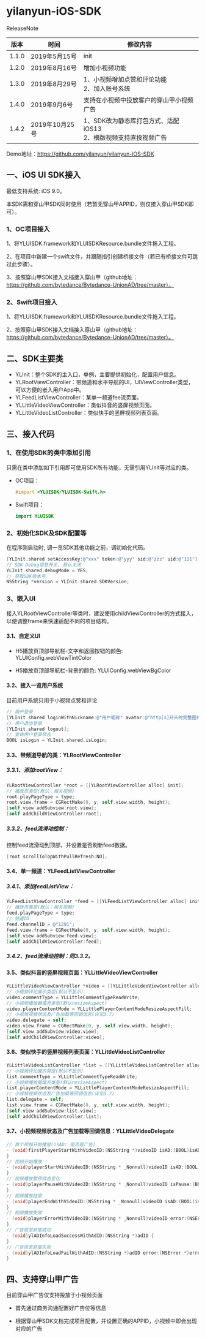 # yilanyun-iOS-SDK

ReleaseNote

| 版本  | 时间           | 修改内容                                                     |
| ----- | -------------- | ------------------------------------------------------------ |
| 1.1.0 | 2019年5月15号  | init                                                         |
| 1.2.0 | 2019年8月16号  | 增加小视频功能                                               |
| 1.3.0 | 2019年8月29号  | 1、小视频增加点赞和评论功能<br />2、加入账号系统             |
| 1.4.0 | 2019年9月6号   | 支持在小视频中投放客户的穿山甲小视频广告                     |
| 1.4.2 | 2019年10月25号 | 1、SDK改为静态库打包方式、适配iOS13<br />2、横版视频支持直投视频广告 |

Demo地址：https://github.com/yilanyun/yilanyun-iOS-SDK

## 一、iOS UI SDK接入

最低支持系统: iOS 9.0。

本SDK需和穿山甲SDK同时使用（若暂无穿山甲APPID，则仅接入穿山甲SDK即可）。

### 1、OC项目接入

1、将YLUISDK.framework和YLUISDKResource.bundle文件拖入工程。

2、在项目中新建一个swift文件，并跟随指引创建桥接文件（若已有桥接文件可跳过此步骤）。

3、按照穿山甲SDK接入文档接入穿山甲（github地址：https://github.com/bytedance/Bytedance-UnionAD/tree/master）。

### 2、Swift项目接入

1、将YLUISDK.framework和YLUISDKResource.bundle文件拖入工程。

2、按照穿山甲SDK接入文档接入穿山甲（github地址：https://github.com/bytedance/Bytedance-UnionAD/tree/master）。

## 二、SDK主要类

- YLInit：整个SDK的主入口，单例，主要提供初始化，配置用户信息。
- YLRootViewController：带频道和水平导航的UI，UIViewController类型，可以方便的嵌入用户App中。
- YLFeedListViewController：某单一频道fee流页面。
- YLLittleVideoViewController：类似抖音的竖屏视频页面。
- YLLittleVideoListController：类似快手的竖屏视频列表页面。

## 三、接入代码

### 1、在使用SDK的类中添加引用

只需在类中添加如下引用即可使用SDK所有功能，无需引用YLInit等对应的类。

- OC项目：

  ```objective-c
  #import <YLUISDK/YLUISDK-Swift.h>
  ```

- Swift项目：

  ```swift
  import YLUISDK
  ```

### 2、初始化SDK及SDK配置等

在程序刚启动时, 调一览SDK其他功能之前，调初始化代码。

```objective-c
[YLInit.shared setAccessKey:@"xxx" token:@"yyy" sid:@"zzz" uid:@"111"];
// SDK Debug信息开关, 默认关闭
YLInit.shared.debugMode = YES;
// 获取SDK版本号
NSString *version = YLInit.shared.SDKVersion;
```

### 3、嵌入UI

接入YLRootViewController等类时，建议使用childViewController的方式接入，以便调整frame来快速适配不同的项目结构。

#### 3.1、自定义UI

- H5播放页顶部导航栏-文字和返回按钮的颜色: YLUIConfig.webViewTintColor

- H5播放页顶部导航栏-背景的颜色: YLUIConfig.webViewBgColor

#### 3.2、接入一览用户系统

目前用户系统只用于小视频点赞和评论

```objective-c
// 用户登录
[YLInit.shared loginWithNickname:@"用户昵称" avatar:@"http[s]开头的完整图片url" phone:@"手机号，未传手机号不可评论" uid:@"用户ID"];
// 用户退出登录
[YLInit.shared logout];
// 查询用户登录状态
BOOL isLogin = YLInit.shared.isLogin;
```

#### 3.3、带频道导航的类：YLRootViewController

##### 3.3.1、添加rootView：

```objective-c
YLRootViewController *root = [[YLRootViewController alloc] init];
// 播放页类型(默认：相关视频)
root.playPageType = type;
root.view.frame = CGRectMake(0, y, self.view.width, height);
[self.view addSubview:root.view];
[self addChildViewController:root];
```

##### 3.3.2、feed流滑动控制：

控制feed流滑动到顶部，并设置是否刷新feed数据。

```objective-c
[root scrollToTopWithPullRefresh:NO];
```

#### 3.4、单一频道：YLFeedListViewController

##### 3.4.1、添加feedListView：

```objective-c
YLFeedListViewController *feed = [[YLFeedListViewController alloc] init];
// 播放页类型(默认：相关视频)
feed.playPageType = type;
// 频道ID
feed.channelID = @"1291";
feed.view.frame = CGRectMake(0, y, self.view.width, height);
[self.view addSubview:feed.view];
[self addChildViewController:feed];
```

##### 3.4.2、feed流滑动控制：同3.3.2。

#### 3.5、类似抖音的竖屏视频页面：YLLittleVideoViewController

```objective-c
YLLittleVideoViewController *video = [[YLLittleVideoViewController alloc] init];
// 小视频评论展示类型(默认不显示)
video.commentType = YLLittleCommentTypeReadWrite;
// 小视频播放器填充类型(默认resizeAspect)
video.playerContentMode = YLLittlePlayerContentModeResizeAspectFill;
// 小视频视频状态及广告加载等回调信息(详见3.7)
video.delegate = self;
video.view.frame = CGRectMake(0, y, self.view.width, height);
[self.view addSubview:video.view];
[self addChildViewController:video];
```

#### 3.6、类似快手的竖屏视频列表页面：YLLittleVideoListController

```objective-c
YLLittleVideoListController *list = [[YLLittleVideoListController alloc] init];
// 小视频评论展示类型(默认不显示)
list.commentType = YLLittleCommentTypeReadWrite;
// 小视频播放器填充类型(默认resizeAspect)
list.playerContentMode = YLLittlePlayerContentModeResizeAspectFill;
// 小视频视频状态及广告加载等回调信息(详见3.7)
list.delegate = self;
list.view.frame = CGRectMake(0, y, self.view.width, height);
[self.view addSubview:list.view];
[self addChildViewController:list];
```

#### 3.7、小视频视频状态及广告加载等回调信息：YLLittleVideoDelegate

```objective-c
// 首个视频开始播放(isAD: 是否是广告)
- (void)firstPlayerStartWithVideoID:(NSString *)videoID isAD:(BOOL)isAD {
}
// 视频开始播放
- (void)playerStartWithVideoID:(NSString * _Nonnull)videoID isAD:(BOOL)isAD {
}
// 视频播放暂停状态变化
- (void)playerPauseWithVideoID:(NSString * _Nonnull)videoID isPause:(BOOL)isPause isAD:(BOOL)isAD {
}
// 视频播放结束
- (void)playerEndWithVideoID:(NSString * _Nonnull)videoID isAD:(BOOL)isAD {
}
// 视频播放失败
- (void)playerErrorWithVideoID:(NSString * _Nonnull)videoID error:(NSError * _Nullable)error isAD:(BOOL)isAD {
}
// 广告信息获取成功
- (void)ylADInfoLoadSuccessWithAdID:(NSString *)adID {
}
// 广告信息获取失败
- (void)ylADInfoLoadFailWithAdID:(NSString *)adID error:(NSError *)error {
}
```

## 四、支持穿山甲广告

目前穿山甲广告仅支持投放于小视频页面

- 首先通过商务沟通配置好广告位等信息

- 根据穿山甲SDK文档完成项目配置，并设置正确的APPID，小视频中即会出现对应的广告